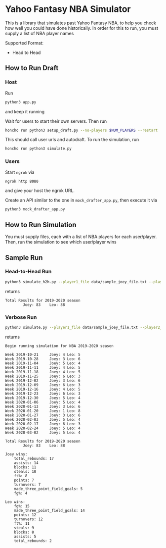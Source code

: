 # Yahoo Fantasy NBA Simulator
This is a library that simulates past Yahoo Fantasy NBA, to help you check how well you could have done historically. In order for this to run, you must supply a list of NBA player names

Supported Format:
* Head to Head

## How to Run Draft

### Host
Run
```bash
python3 app.py
```
and keep it running

Wait for users to start their own servers. Then run
```bash
honcho run python3 setup_draft.py --no-players $NUM_PLAYERS --restart
```

This should call user urls and autodraft. To run the simulation, run
```bash
honcho run python3 simulate.py
```

### Users
Start `ngrok` via
```bash
ngrok http 8080
```
and give your host the ngrok URL.

Create an API similar to the one in `mock_drafter_app.py`, then execute it via
```bash
python3 mock_drafter_app.py
```

## How to Run Simulation
You must supply files, each with a list of NBA players for each user/player. Then, run the simulation to see which user/player wins


## Sample Run

### Head-to-Head Run
```bash
python3 simulate_h2h.py --player1_file data/sample_joey_file.txt --player2_file data/sample_leo_file.txt --player1_name Joey --player2_name Leo
```

returns

```
Total Results for 2019-2020 season
		Joey: 83	Leo: 88
```

### Verbose Run
```bash
python3 simulate.py --player1_file data/sample_joey_file.txt --player2_file data/sample_leo_file.txt --player1_name Joey --player2_name Leo --verbose
```
returns
```
Begin running simulation for NBA 2019-2020 season

Week 2019-10-21		Joey: 4	Leo: 5
Week 2019-10-28		Joey: 3	Leo: 6
Week 2019-11-04		Joey: 5	Leo: 4
Week 2019-11-11		Joey: 4	Leo: 5
Week 2019-11-18		Joey: 4	Leo: 5
Week 2019-11-25		Joey: 6	Leo: 3
Week 2019-12-02		Joey: 3	Leo: 6
Week 2019-12-09		Joey: 6	Leo: 3
Week 2019-12-16		Joey: 4	Leo: 5
Week 2019-12-23		Joey: 6	Leo: 3
Week 2019-12-30		Joey: 5	Leo: 4
Week 2020-01-06		Joey: 5	Leo: 4
Week 2020-01-13		Joey: 3	Leo: 6
Week 2020-01-20		Joey: 1	Leo: 8
Week 2020-01-27		Joey: 3	Leo: 6
Week 2020-02-03		Joey: 5	Leo: 4
Week 2020-02-17		Joey: 6	Leo: 3
Week 2020-02-24		Joey: 5	Leo: 4
Week 2020-03-02		Joey: 5	Leo: 4

Total Results for 2019-2020 season
		Joey: 83	Leo: 88

Joey wins:
	total_rebounds: 17
	assists: 14
	blocks: 11
	steals: 10
	ft%: 8
	points: 7
	turnovers: 7
	made_three_point_field_goals: 5
	fg%: 4

Leo wins:
	fg%: 15
	made_three_point_field_goals: 14
	points: 12
	turnovers: 12
	ft%: 11
	steals: 9
	blocks: 8
	assists: 5
	total_rebounds: 2
```
